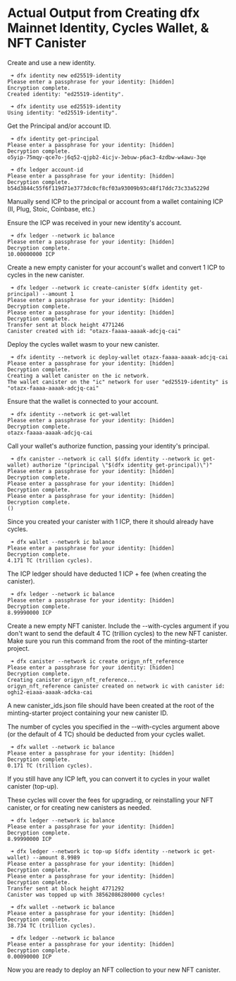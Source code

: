 # Actual Output from Creating dfx Mainnet Identity, Cycles Wallet, & NFT Canister

Create and use a new identity.

```console
 ➜ dfx identity new ed25519-identity
Please enter a passphrase for your identity: [hidden]
Encryption complete.
Created identity: "ed25519-identity".

 ➜ dfx identity use ed25519-identity
Using identity: "ed25519-identity".
```

Get the Principal and/or account ID.

```console
 ➜ dfx identity get-principal           
Please enter a passphrase for your identity: [hidden]
Decryption complete.
o5yip-75mqy-qce7o-j6q52-qjpb2-4icjv-3ebuw-p6ac3-4zdbw-w4awu-3qe

 ➜ dfx ledger account-id
Please enter a passphrase for your identity: [hidden]
Decryption complete.
b54d3844c55f6f119d71e3773dc0cf8cf03a93009b93c48f17ddc73c33a5229d
```

Manually send ICP to the principal or account from a wallet containing ICP (II, Plug, Stoic, Coinbase, etc.)

Ensure the ICP was received in your new identity's account.

```console
 ➜ dfx ledger --network ic balance
Please enter a passphrase for your identity: [hidden]
Decryption complete.
10.00000000 ICP
```

Create a new empty canister for your account's wallet and convert 1 ICP to cycles in the new canister.

```console
 ➜ dfx ledger --network ic create-canister $(dfx identity get-principal) --amount 1
Please enter a passphrase for your identity: [hidden]
Decryption complete.
Please enter a passphrase for your identity: [hidden]
Decryption complete.
Transfer sent at block height 4771246
Canister created with id: "otazx-faaaa-aaaak-adcjq-cai"
```

Deploy the cycles wallet wasm to your new canister.

```console
 ➜ dfx identity --network ic deploy-wallet otazx-faaaa-aaaak-adcjq-cai
Please enter a passphrase for your identity: [hidden]
Decryption complete.
Creating a wallet canister on the ic network.
The wallet canister on the "ic" network for user "ed25519-identity" is "otazx-faaaa-aaaak-adcjq-cai"
```

Ensure that the wallet is connected to your account.

```console
 ➜ dfx identity --network ic get-wallet                               
Please enter a passphrase for your identity: [hidden]
Decryption complete.
otazx-faaaa-aaaak-adcjq-cai
```

Call your wallet's authorize function, passing your identity's principal.

```console
 ➜ dfx canister --network ic call $(dfx identity --network ic get-wallet) authorize "(principal \"$(dfx identity get-principal)\")"
Please enter a passphrase for your identity: [hidden]
Decryption complete.
Please enter a passphrase for your identity: [hidden]
Decryption complete.
Please enter a passphrase for your identity: [hidden]
Decryption complete.
()
```

Since you created your canister with 1 ICP, there it should already have cycles.

```console
 ➜ dfx wallet --network ic balance
Please enter a passphrase for your identity: [hidden]
Decryption complete.
4.171 TC (trillion cycles).
```

The ICP ledger should have deducted 1 ICP + fee (when creating the canister).

```
 ➜ dfx ledger --network ic balance
Please enter a passphrase for your identity: [hidden]
Decryption complete.
8.99990000 ICP
```

Create a new empty NFT canister.
Include the --with-cycles argument if you don't want to send the default 4 TC (trillion cycles) to the new NFT canister.
Make sure you run this command from the root of the minting-starter project.

```console
 ➜ dfx canister --network ic create origyn_nft_reference
Please enter a passphrase for your identity: [hidden]
Decryption complete.
Creating canister origyn_nft_reference...
origyn_nft_reference canister created on network ic with canister id: oghi2-eiaaa-aaaak-adcka-cai
```
A new canister_ids.json file should have been created at the root of the minting-starter project containing your new canister ID.

The number of cycles you specified in the --with-cycles argument above (or the default of 4 TC) should be deducted from your cycles wallet.

```console
 ➜ dfx wallet --network ic balance                      
Please enter a passphrase for your identity: [hidden]
Decryption complete.
0.171 TC (trillion cycles).
```

If you still have any ICP left, you can convert it to cycles in your wallet canister (top-up).

These cycles will cover the fees for upgrading, or reinstalling your NFT canister, or for creating new canisters as needed.

```console
 ➜ dfx ledger --network ic balance                      
Please enter a passphrase for your identity: [hidden]
Decryption complete.
8.99990000 ICP

 ➜ dfx ledger --network ic top-up $(dfx identity --network ic get-wallet) --amount 8.9989
Please enter a passphrase for your identity: [hidden]
Decryption complete.
Please enter a passphrase for your identity: [hidden]
Decryption complete.
Transfer sent at block height 4771292
Canister was topped up with 38562086280000 cycles!

 ➜ dfx wallet --network ic balance                                                       
Please enter a passphrase for your identity: [hidden]
Decryption complete.
38.734 TC (trillion cycles).

 ➜ dfx ledger --network ic balance                                                       
Please enter a passphrase for your identity: [hidden]
Decryption complete.
0.00090000 ICP
```

Now you are ready to deploy an NFT collection to your new NFT canister.